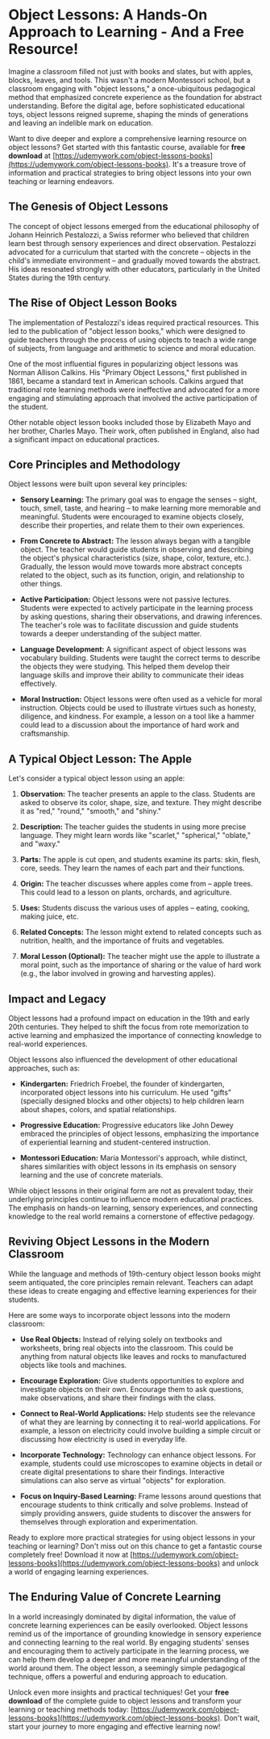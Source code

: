 # Object Lessons: A Hands-On Approach to Learning - And a Free Resource!

Imagine a classroom filled not just with books and slates, but with apples, blocks, leaves, and tools.  This wasn't a modern Montessori school, but a classroom engaging with "object lessons," a once-ubiquitous pedagogical method that emphasized concrete experience as the foundation for abstract understanding.  Before the digital age, before sophisticated educational toys, object lessons reigned supreme, shaping the minds of generations and leaving an indelible mark on education.

Want to dive deeper and explore a comprehensive learning resource on object lessons? Get started with this fantastic course, available for **free download** at [https://udemywork.com/object-lessons-books](https://udemywork.com/object-lessons-books). It's a treasure trove of information and practical strategies to bring object lessons into your own teaching or learning endeavors.

## The Genesis of Object Lessons

The concept of object lessons emerged from the educational philosophy of Johann Heinrich Pestalozzi, a Swiss reformer who believed that children learn best through sensory experiences and direct observation.  Pestalozzi advocated for a curriculum that started with the concrete – objects in the child's immediate environment – and gradually moved towards the abstract. His ideas resonated strongly with other educators, particularly in the United States during the 19th century.

## The Rise of Object Lesson Books

The implementation of Pestalozzi's ideas required practical resources. This led to the publication of "object lesson books," which were designed to guide teachers through the process of using objects to teach a wide range of subjects, from language and arithmetic to science and moral education.

One of the most influential figures in popularizing object lessons was Norman Allison Calkins.  His "Primary Object Lessons," first published in 1861, became a standard text in American schools.  Calkins argued that traditional rote learning methods were ineffective and advocated for a more engaging and stimulating approach that involved the active participation of the student.

Other notable object lesson books included those by Elizabeth Mayo and her brother, Charles Mayo. Their work, often published in England, also had a significant impact on educational practices.

## Core Principles and Methodology

Object lessons were built upon several key principles:

*   **Sensory Learning:** The primary goal was to engage the senses – sight, touch, smell, taste, and hearing – to make learning more memorable and meaningful. Students were encouraged to examine objects closely, describe their properties, and relate them to their own experiences.

*   **From Concrete to Abstract:**  The lesson always began with a tangible object. The teacher would guide students in observing and describing the object's physical characteristics (size, shape, color, texture, etc.). Gradually, the lesson would move towards more abstract concepts related to the object, such as its function, origin, and relationship to other things.

*   **Active Participation:** Object lessons were not passive lectures. Students were expected to actively participate in the learning process by asking questions, sharing their observations, and drawing inferences. The teacher's role was to facilitate discussion and guide students towards a deeper understanding of the subject matter.

*   **Language Development:**  A significant aspect of object lessons was vocabulary building. Students were taught the correct terms to describe the objects they were studying. This helped them develop their language skills and improve their ability to communicate their ideas effectively.

*   **Moral Instruction:**  Object lessons were often used as a vehicle for moral instruction.  Objects could be used to illustrate virtues such as honesty, diligence, and kindness. For example, a lesson on a tool like a hammer could lead to a discussion about the importance of hard work and craftsmanship.

## A Typical Object Lesson: The Apple

Let's consider a typical object lesson using an apple:

1.  **Observation:** The teacher presents an apple to the class. Students are asked to observe its color, shape, size, and texture. They might describe it as "red," "round," "smooth," and "shiny."

2.  **Description:**  The teacher guides the students in using more precise language. They might learn words like "scarlet," "spherical," "oblate," and "waxy."

3.  **Parts:** The apple is cut open, and students examine its parts: skin, flesh, core, seeds. They learn the names of each part and their functions.

4.  **Origin:** The teacher discusses where apples come from – apple trees. This could lead to a lesson on plants, orchards, and agriculture.

5.  **Uses:** Students discuss the various uses of apples – eating, cooking, making juice, etc.

6.  **Related Concepts:** The lesson might extend to related concepts such as nutrition, health, and the importance of fruits and vegetables.

7.  **Moral Lesson (Optional):** The teacher might use the apple to illustrate a moral point, such as the importance of sharing or the value of hard work (e.g., the labor involved in growing and harvesting apples).

## Impact and Legacy

Object lessons had a profound impact on education in the 19th and early 20th centuries. They helped to shift the focus from rote memorization to active learning and emphasized the importance of connecting knowledge to real-world experiences.

Object lessons also influenced the development of other educational approaches, such as:

*   **Kindergarten:** Friedrich Froebel, the founder of kindergarten, incorporated object lessons into his curriculum. He used "gifts" (specially designed blocks and other objects) to help children learn about shapes, colors, and spatial relationships.

*   **Progressive Education:**  Progressive educators like John Dewey embraced the principles of object lessons, emphasizing the importance of experiential learning and student-centered instruction.

*   **Montessori Education:** Maria Montessori's approach, while distinct, shares similarities with object lessons in its emphasis on sensory learning and the use of concrete materials.

While object lessons in their original form are not as prevalent today, their underlying principles continue to influence modern educational practices. The emphasis on hands-on learning, sensory experiences, and connecting knowledge to the real world remains a cornerstone of effective pedagogy.

## Reviving Object Lessons in the Modern Classroom

While the language and methods of 19th-century object lesson books might seem antiquated, the core principles remain relevant.  Teachers can adapt these ideas to create engaging and effective learning experiences for their students.

Here are some ways to incorporate object lessons into the modern classroom:

*   **Use Real Objects:** Instead of relying solely on textbooks and worksheets, bring real objects into the classroom. This could be anything from natural objects like leaves and rocks to manufactured objects like tools and machines.

*   **Encourage Exploration:** Give students opportunities to explore and investigate objects on their own. Encourage them to ask questions, make observations, and share their findings with the class.

*   **Connect to Real-World Applications:**  Help students see the relevance of what they are learning by connecting it to real-world applications. For example, a lesson on electricity could involve building a simple circuit or discussing how electricity is used in everyday life.

*   **Incorporate Technology:** Technology can enhance object lessons. For example, students could use microscopes to examine objects in detail or create digital presentations to share their findings.  Interactive simulations can also serve as virtual "objects" for exploration.

*   **Focus on Inquiry-Based Learning:**  Frame lessons around questions that encourage students to think critically and solve problems. Instead of simply providing answers, guide students to discover the answers for themselves through exploration and experimentation.

Ready to explore more practical strategies for using object lessons in your teaching or learning?  Don't miss out on this chance to get a fantastic course completely free! Download it now at [https://udemywork.com/object-lessons-books](https://udemywork.com/object-lessons-books) and unlock a world of engaging learning experiences.

## The Enduring Value of Concrete Learning

In a world increasingly dominated by digital information, the value of concrete learning experiences can be easily overlooked. Object lessons remind us of the importance of grounding knowledge in sensory experience and connecting learning to the real world. By engaging students' senses and encouraging them to actively participate in the learning process, we can help them develop a deeper and more meaningful understanding of the world around them. The object lesson, a seemingly simple pedagogical technique, offers a powerful and enduring approach to education.

Unlock even more insights and practical techniques! Get your **free download** of the complete guide to object lessons and transform your learning or teaching methods today: [https://udemywork.com/object-lessons-books](https://udemywork.com/object-lessons-books). Don't wait, start your journey to more engaging and effective learning now!
